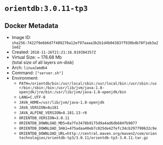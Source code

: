 # `orientdb:3.0.11-tp3`

## Docker Metadata

- Image ID: `sha256:7422f9e6b6d7f409270a12ef97aaaa3b2b1d4b043837f930bdb70f1eb3a21ed2`
- Created: `2018-11-26T21:21:16.019304357Z`
- Virtual Size: ~ 176.68 Mb  
  (total size of all layers on-disk)
- Arch: `linux`/`amd64`
- Command: `["server.sh"]`
- Environment:
  - `PATH=/orientdb/bin:/usr/local/sbin:/usr/local/bin:/usr/sbin:/usr/bin:/sbin:/bin:/usr/lib/jvm/java-1.8-openjdk/jre/bin:/usr/lib/jvm/java-1.8-openjdk/bin`
  - `LANG=C.UTF-8`
  - `JAVA_HOME=/usr/lib/jvm/java-1.8-openjdk`
  - `JAVA_VERSION=8u181`
  - `JAVA_ALPINE_VERSION=8.181.13-r0`
  - `ORIENTDB_VERSION=3.0.11`
  - `ORIENTDB_DOWNLOAD_MD5=8a7fe3478b9175d9a4ad6db684fb9077`
  - `ORIENTDB_DOWNLOAD_SHA1=475adaa40eb7c025de42fefc34cb297790632c9e`
  - `ORIENTDB_DOWNLOAD_URL=http://central.maven.org/maven2/com/orientechnologies/orientdb-tp3/3.0.11/orientdb-tp3-3.0.11.tar.gz`
